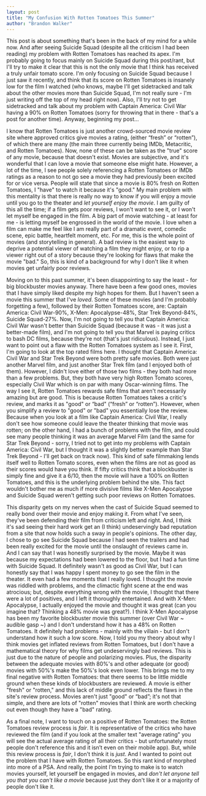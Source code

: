 ```yaml
---
layout: post
title: "My Confusion With Rotten Tomatoes This Summer"
author: "Brandon Walker"
---
```


This post is about something that's been in the back of my mind for a while now. And after seeing Suicide Squad (despite all the criticism I had been reading) my problem with Rotten Tomatoes has reached its apex. I'm probably going to focus mainly on Suicide Squad during this post/rant, but I'll try to make it clear that this is not the only movie that I think has received a truly unfair tomato score. I'm only focusing on Suicide Squad because I just saw it recently, and think that its score on Rotten Tomatoes is insanely low for the film I watched (who knows, maybe I'll get sidetracked and talk about the other movies more than Suicide Squad, I'm not really sure - I'm just writing off the top of my head right now). Also, I'll try not to get sidetracked and talk about my problem with Captain America: Civil War having a 90% on Rotten Tomatoes (sorry for throwing that in there - that's a post for another time). Anyway, beginning my post...

I know that Rotten Tomatoes is just another crowd-sourced movie review site where approved critics give movies a rating, (either “fresh” or “rotten”), of which there are many (the main three currently being IMDb, Metacritic, and Rotten Tomatoes). Now, none of these can be taken as the "true" score of any movie, because that doesn't exist. Movies are subjective, and it's wonderful that I can love a movie that someone else might hate. However, a lot of the time, I see people solely referencing a Rotten Tomatoes or IMDb ratings as a reason to not go see a movie they had previously been excited for or vice versa. People will state that since a movie is 80% fresh on Rotten Tomatoes, I "have" to watch it because it's "good." My main problem with this mentality is that there is really no way to know if you will enjoy a movie until you go to the theater and _let yourself enjoy the movie_. I am guilty of this all the time; if a film gets poor reviews, I won't want to see it, or I won't let myself be engaged in the film. A big part of movie watching - at least for me - is letting myself be engrossed in the world of the movie. I love when a film can make me feel like I am really part of a dramatic event, comedic scene, epic battle, heartfelt moment, etc. For me, this is the whole point of movies (and storytelling in general). A bad review is the easiest way to deprive a potential viewer of watching a film they might enjoy, or to rip a viewer right out of a story because they're looking for flaws that make the movie "bad." So, this is kind of a background for why I don't like it when movies get unfairly poor reviews.

Moving on to this past summer, it's been disappointing to say the least - for big blockbuster movies anyway. There have been a few good ones, movies that I have simply liked despite my high hopes for them. But I haven't seen a movie this summer that I've _loved_. Some of these movies (and I'm probably forgetting a few), followed by their Rotten Tomatoes score, are: Captain America: Civil War-90%, X-Men: Apocalypse-48%, Star Trek Beyond-84%, Suicide Squad-27%. Now, I'm not going to tell you that Captain America: Civil War wasn't better than Suicide Squad (because it was - it was just a better-made film), and I'm not going to tell you that Marvel is paying critics to bash DC films, because they're not (that's just ridiculous). Instead, I just want to point out a flaw with the Rotten Tomatoes system as I see it. First, I'm going to look at the top rated films here. I thought that Captain America: Civil War and Star Trek Beyond were both pretty safe movies. Both were just another Marvel film, and just another Star Trek film (and I enjoyed both of them). However, I didn't love either of those two films - they both had more than a few problems. But, they both have very high Rotten Tomato scores, especially Civil War which is on par with many Oscar-winning films. The way I see it, Rotten Tomatoes rewards safe films that aren't necessarily amazing but are good. This is because Rotten Tomatoes takes a critic's review, and marks it as "good" or “bad" (“fresh” or “rotten”). However, when you simplify a review to "good" or "bad" you essentially lose the review. Because when you look at a film like Captain America: Civil War, I really don't see how someone could leave the theater thinking that movie was rotten; on the other hand, I had a bunch of problems with the film, and could see many people thinking it was an average Marvel Film (and the same for Star Trek Beyond - sorry, I tried not to get into my problems with Captain America: Civil War, but I thought it was a slightly better example than Star Trek Beyond - I'll get back on track now). This kind of safe filmmaking lends itself well to Rotten Tomato scores, even when the films are not as good as their scores would have you think. If fifty critics think that a blockbuster is simply fine and give it a 6/10, then the movie will have a 100% on Rotten Tomatoes, and this is the underlying problem behind the site. This fact wouldn't bother me as much if more divisive films like X-Men Apocalypse and Suicide Squad weren't getting such poor reviews on Rotten Tomatoes.

This disparity gets on my nerves when the cast of Suicide Squad seemed to really bond over their movie and enjoy making it. From what I've seen, they've been defending their film from criticism left and right. And, I think it's sad seeing their hard work get an (I think) undeservingly bad reputation from a site that now holds such a sway in people's opinions. The other day, I chose to go see Suicide Squad because I had seen the trailers and had been really excited for the movie until the onslaught of reviews came in. And I can say that I was honestly surprised by the movie. Maybe it was because my expectations had been lowered to the floor, but I had a fun time with Suicide Squad. It definitely wasn't as good as Civil War, but I can honestly say that I was happy I spent money to go see the film in the theater. It even had a few moments that I really loved. I thought the movie was riddled with problems, and the climactic fight scene at the end was atrocious; but, despite everything wrong with the movie, I thought that there were a lot of positives, and I left it thoroughly entertained. And with X-Men: Apocalypse, I actually enjoyed the movie and thought it was great (can you imagine that? Thinking a 48% movie was great?). I think X-Men Apocalypse has been my favorite blockbuster movie this summer (over Civil War ~ audible gasp ~) and I don't understand how it has a 48% on Rotten Tomatoes. It definitely had problems - mainly with the villain - but I don't understand how it such a low score. Now, I told you my theory about why I think movies get inflated reviews from Rotten Tomatoes, but I don't have a mathematical theory for why films get undeservingly bad reviews. This is just due to the nature of people and polarizing movies. Plus, the disparity between the adequate movies with 80%'s and other adequate (or good) movies with 50%'s make the 50%'s look even lower. This brings me to my final negative with Rotten Tomatoes: that there seems to be little middle ground when these kinds of blockbusters are reviewed. A movie is either "fresh" or "rotten," and this lack of middle ground reflects the flaws in the site's review process. Movies aren't just "good" or “bad”; it's not that simple, and there are lots of "rotten" movies that I think are worth checking out even though they have a "bad" rating.

As a final note, I want to touch on a positive of Rotten Tomatoes: the Rotten Tomatoes review process is _fair_. It is representative of the critics who have reviewed the film (and if you look at the smaller text "average rating" you will see the actual average rating of all their critics - but unfortunately most people don't reference this and it isn’t even on their mobile app). But, while this review process is _fair_, I don't think it is _just_. And I wanted to point out the problem that I have with Rotten Tomatoes. So this rant kind of morphed into more of a PSA. And really, the point I'm trying to make is to watch movies yourself, let yourself be engaged in movies, and _don't let anyone tell you that you can't like a movie_ because just they don't like it or a majority of people don't like it.
